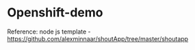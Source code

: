 # Openshift-demo

Reference: node js template - https://github.com/alexminnaar/shoutApp/tree/master/shoutapp
